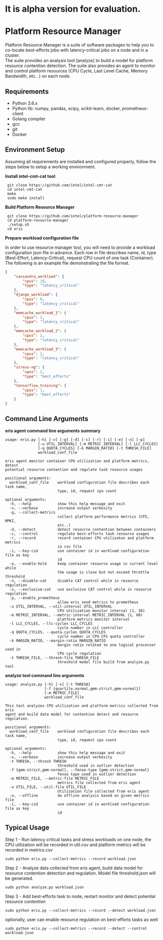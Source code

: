 # It is alpha version for evaluation.

# Platform Resource Manager

Platform Resource Manager is a suite of software packages to help you to co-locate best-efforts jobs with latency-critical jobs on a node and in a cluster.    
The suite provides an analysis tool [analyze] to build a model for platform resource contention detection. 
The suite also provides an agent to monitor and control platform resources (CPU Cycle, Last Level Cache, Memory Bandwidth, etc.. ) on each node.    

## Requirements

 - Python 3.6.x
 - Python lib: numpy, pandas, scipy, scikit-learn, docker, prometheus-client
 - Golang compiler
 - gcc
 - git
 - Docker

## Environment Setup
Assuming all requirements are installed and configured properly, follow the steps below to setup a working environment.

**Install intel-cmt-cat tool**

     git clone https://github.com/intel/intel-cmt-cat
     cd intel-cmt-cat
     make
     sudo make install

**Build Platform Resource Manager**

     git clone https://github.com/intel/platform-resource-manager
     cd platform-resource-manager
     ./setup.sh
     cd eris

**Prepare workload configuration file**

In order to use resource manager tool, you will need to provide a workload configuration json file in advance. Each row in file describes name, id, type (Best-Effort, Latency-Critical), request CPU count of one task (Container).  The following is an example file demonstrating the file format.  
```json
{
    "cassandra_workload": {
        "cpus": 10,
        "type": "latency_critical"
    },
    "django_workload": {
        "cpus": 8,
        "type": "latency_critical"
    },
    "memcache_workload_1": {
        "cpus": 2,
        "type": "latency_critical"
    },
    "memcache_workload_2": {
        "cpus": 2,
        "type": "latency_critical"
    },
    "memcache_workload_3": {
        "cpus": 2,
        "type": "latency_critical"
    },
    "stress-ng": {
        "cpus": 2,
        "type": "best_efforts"
    },
    "tensorflow_training": {
        "cpus": 1,
        "type": "best_efforts"
    }
}
```
 
## Command Line Arguments

**eris agent command line arguments summary**
 
    usage: eris.py [-h] [-v] [-g] [-d] [-c] [-r] [-i] [-e] [-n] [-p]
                   [-u UTIL_INTERVAL] [-m METRIC_INTERVAL] [-l LLC_CYCLES]
                   [-q QUOTA_CYCLES] [-k MARGIN_RATIO] [-t THRESH_FILE]
                   workload_conf_file
    
    eris agent monitor container CPU utilization and platform metrics, detect
    potential resource contention and regulate task resource usages
    
    positional arguments:
      workload_conf_file    workload configuration file describes each task name,
                            type, id, request cpu count
    
    optional arguments:
      -h, --help            show this help message and exit
      -v, --verbose         increase output verbosity
      -g, --collect-metrics
                            collect platform performance metrics (CPI, MPKI,
                            etc..)
      -d, --detect          detect resource contention between containers
      -c, --control         regulate best-efforts task resource usages
      -r, --record          record container CPU utilizaton and platform metrics
                            in csv file
      -i, --key-cid         use container id in workload configuration file as key
                            id
      -e, --enable-hold     keep container resource usage in current level while
                            the usage is close but not exceed throttle threshold
      -n, --disable-cat     disable CAT control while in resource regulation
      -x, --exclusive-cat   use exclusive CAT control while in resource regulation
      -p, --enable_prometheus
                            allow eris send metrics to prometheus
      -u UTIL_INTERVAL, --util-interval UTIL_INTERVAL
                            CPU utilization monitor interval (1, 10)
      -m METRIC_INTERVAL, --metric-interval METRIC_INTERVAL (1, 60)
                            platform metrics monitor interval
      -l LLC_CYCLES, --llc-cycles LLC_CYCLES
                            cycle number in LLC controller
      -q QUOTA_CYCLES, --quota-cycles QUOTA_CYCLES
                            cycle number in CPU CFS quota controller
      -k MARGIN_RATIO, --margin-ratio MARGIN_RATIO
                            margin ratio related to one logical processor used in
                            CPU cycle regulation
      -t THRESH_FILE, --thresh-file THRESH_FILE
                            threshold model file build from analyze.py tool


**analyze tool command line arguments**

    usage: analyze.py [-h] [-v] [-t THRESH]
                      [-f {quartile,normal,gmm-strict,gmm-normal}]
                      [-m METRIC_FILE]
                      workload_conf_file
    
    This tool analyzes CPU utilization and platform metrics collected from eris
    agent and build data model for contention detect and resource regulation.
    
    positional arguments:
      workload_conf_file    workload configuration file describes each task name,
                            type, id, request cpu count
    
    optional arguments:
      -h, --help            show this help message and exit
      -v, --verbose         increase output verbosity
      -t THRESH, --thresh THRESH
                            threshold used in outlier detection
      -f {gmm-strict,gmm-normal}, --fense-type {gmm-strict,gmm-normal}
                            fense type used in outlier detection
      -m METRIC_FILE, --metric-file METRIC_FILE
                            metrics file collected from eris agent
      -u UTIL_FILE, --util-file UTIL_FILE
                            Utilization file collected from eris agent
      -o, --offline         do offline analysis based on given metrics file
      -i, --key-cid         use container id in workload configuration file as key
                            id


## Typical Usage


Step 1 - Run latency critical tasks and stress workloads on one node, the CPU utilization will be recorded in util.csv and platform metrics will be recorded in metrics.csv

    sudo python eris.py --collect-metrics --record workload.json

Step 2 - Analyze data collected from eris agent, build data model for resource contention detection and regulation. Model file threshold.json will be generated.

    sudo python analyze.py workload.json

Step 3 - Add best-efforts task to node, restart monitor and detect potential resource contention

    sudo python eris.py --collect-metrics --record --detect workload.json

optionally, user can enable resource regulation on best-efforts tasks as well

    sudo python eris.py --collect-metrics --record --detect --control workload.json
